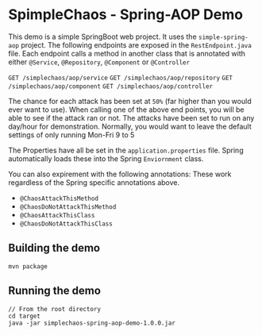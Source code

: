 # SpimpleChaos - Spring-AOP Demo

This demo is a simple SpringBoot web project. It uses the `simple-spring-aop` project. The following endpoints are exposed in the `RestEndpoint.java` file. Each endpoint calls a method in another class that is annotated with either `@Service`, `@Repository`, `@Component` or `@Controller`

`GET /simplechaos/aop/service`
`GET /simplechaos/aop/repository`
`GET /simplechaos/aop/component`
`GET /simplechaos/aop/controller`

The chance for each attack has been set at `50%` (far higher than you would ever want to use). When calling one of the above end points, you will be able to see if the attack ran or not. The attacks have been set to run on any day/hour for demonstration. Normally, you would want to leave the default settings of only running Mon-Fri 9 to 5

The Properties have all be set in the `application.properties` file. Spring automatically loads these into the Spring `Enviornment` class.

You can also expirement with the following annotations: These work regardless of the Spring specific annotations above. 
* `@ChaosAttackThisMethod`
* `@ChaosDoNotAttackThisMethod`
* `@ChaosAttackThisClass`
* `@ChaosDoNotAttackThisClass`

## Building the demo
```
mvn package
```

## Running the demo
```
// From the root directory
cd target
java -jar simplechaos-spring-aop-demo-1.0.0.jar
```